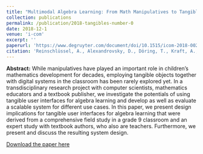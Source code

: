 ```yaml
---
title: "Multimodal Algebra Learning: From Math Manipulatives to Tangible User Interfaces"
collection: publications
permalink: /publication/2018-tangibles-number-0
date: 2018-12-1
venue: 'i-com'
excerpt: ''
paperurl: 'https://www.degruyter.com/document/doi/10.1515/icom-2018-0027/html'
citation: 'Reinschlüssel, A., Alexandrovsky, D., Döring, T., Kraft, A., Braukmüller, M., Janßen, T., Reid, D., Vallejo, E., Bikner-Ahsbahs, A. & Malaka, R. (2018). Multimodal Algebra Learning: From Math Manipulatives to Tangible User Interfaces. i-com, 17(3), 201-209. https://doi.org/10.1515/icom-2018-0027'
---
```

**Abstract:** While manipulatives have played an important role in children’s mathematics development for decades, employing tangible objects together with digital systems in the classroom has been rarely explored yet. In a transdisciplinary research project with computer scientists, mathematics educators and a textbook publisher, we investigate the potentials of using tangible user interfaces for algebra learning and develop as well as evaluate a scalable system for different use cases. In this paper, we present design implications for tangible user interfaces for algebra learning that were derived from a comprehensive field study in a grade 9 classroom and an expert study with textbook authors, who also are teachers. Furthermore, we present and discuss the resulting system design.

[Download the paper here](https://www.degruyter.com/document/doi/10.1515/icom-2018-0027/html)

